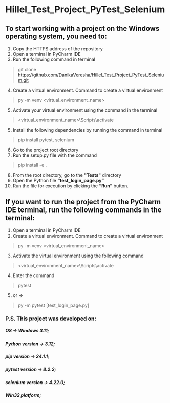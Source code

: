 # Hillel_Test_Project_PyTest_Selenium

## To start working with a project on the Windows operating system, you need to:

1. Copy the HTTPS address of the repository
2. Open a terminal in PyCharm IDE
3. Run the following command in terminal
> git clone https://github.com/DanikaVeresha/Hillel_Test_Project_PyTest_Selenium.git
4. Create a virtual environment. Command to create a virtual environment
> py -m venv <virtual_environment_name>
5. Activate your virtual environment using the command in the terminal
> <virtual_environment_name>\Scripts\activate
5. Install the following dependencies by running the command in terminal
> pip install pytest, selenium
6. Go to the project root directory
7. Run the setup.py file with the command
> pip install -e .
8. From the root directory, go to the __"Tests"__ directory
9. Open the Python file __“test_login_page.py”__
10. Run the file for execution by clicking the __“Run”__ button.

## If you want to run the project from the PyCharm IDE terminal, run the following commands in the terminal:

1. Open a terminal in PyCharm IDE
2. Create a virtual environment. Command to create a virtual environment
> py -m venv <virtual_environment_name>
3. Activate the virtual environment using the following command
> <virtual_environment_name>\Scripts\activate
4. Enter the command
> pytest
5. or -> 
> py -m pytest [test_login_page.py]

### P.S. This project was developed on:
##### OS -> Windows 3.11;
##### Python version -> 3.12;
##### pip version -> 24.1.1;
##### pytest version -> 8.2.2;
##### selenium version -> 4.22.0;
##### Win32 platform;

